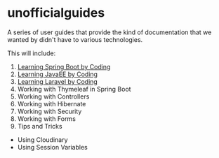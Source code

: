 # unofficialguides

A series of user guides that provide the kind of documentation that we wanted by didn't have to various technologies.

This will include:
1. [Learning Spring Boot by Coding](https://github.com/ajhenley/unofficialguides/tree/master/IntroToSpringBoot)
2. [Learning JavaEE by Coding](https://github.com/ajhenley/unofficialguides/tree/master/j2ee)
3. [Learning Laravel by Coding](https://github.com/ajhenley/unofficialguides/tree/master/Laravel)
2. Working with Thymeleaf in Spring Boot
3. Working with Controllers
4. Working with Hibernate
5. Working with Security
6. Working with Forms
7. Tips and Tricks
  * Using Cloudinary
  * Using Session Variables
  
